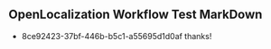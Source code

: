 ## OpenLocalization Workflow Test MarkDown
* 8ce92423-37bf-446b-b5c1-a55695d1d0af thanks!

<!--HONumber=Jul16_HO4-->


